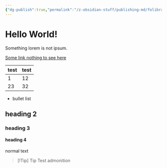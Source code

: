 ```yaml
---
{"dg-publish":true,"permalink":"/z-obsidian-stuff/publishing-md/folibrary-files/folibrary-homepage/","tags":"gardenEntry"}
---
```


# Hello World!
Something lorem is not ipsum.

[Some link nothing to see here](https://twitch.tv/foliathr)

| test | test |
| ---- | ---- |
| 1    | 12   |
| 23   | 32     |

- bullet list 

## heading 2

### heading 3

#### heading 4

normal text

> [!Tip] Tip 
> Test admonition

